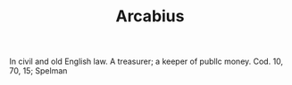 ---
title: Arcabius
letter: A
permalink: "/definitions/arcabius.html"
body: In civil and old English law. A treasurer; a keeper of publlc money. Cod. 10,
  70, 15; Spelman
published_at: '2018-07-07'
source: Black's Law Dictionary
layout: post
---
